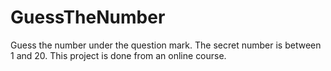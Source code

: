 # GuessTheNumber
Guess the number under the question mark. The secret number is between 1 and 20. 
This project is done from an online course.
